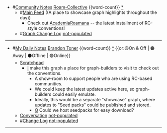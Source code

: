 - #[Community Notes](<Community Notes.md>) [Roam-Collective](<Roam-Collective.md>) {{word-count}} [*]([rc](<rc.md>))
    - #[Main Feed](<Main Feed.md>) ((A place to showcase graph highlights throughout the day)) 
        - Check out [AcademiaRoamana](https://roamresearch.com/#/app/AcademiaRoamana) -- the latest installment of RC-style conventions!   
    - #[Graph Change Log](<Graph Change Log.md>) [not-populated](<not-populated.md>)
- ---
- #[My Daily Notes](<My Daily Notes.md>) [Brandon Toner](<Brandon Toner.md>) {{word-count}} [*]([bnt](<bnt.md>)) {{or:🟡On & Off | 🟠Away | ⚫️Offline | 🟢Online}}
    - [Scratchpad](<Scratchpad.md>) 
        - [I](<I.md>) make this graph a place for graph-builders to visit to check out the conventions. 
            - A show-room to support people who are using RC-based communities.
            - We could keep the latest updates active here, so graph-builders could easily emulate. 
            - Ideally, this would be a separate "showcase" graph, where updates to "Seed packs" could be published and stored.
            - [Q](<Q.md>) Could we host seedpacks for easy download?
    - [Conversation](<Conversation.md>) [not-populated](<not-populated.md>) 
    - #[Change Log](<Change Log.md>) [not-populated](<not-populated.md>)
- ---
